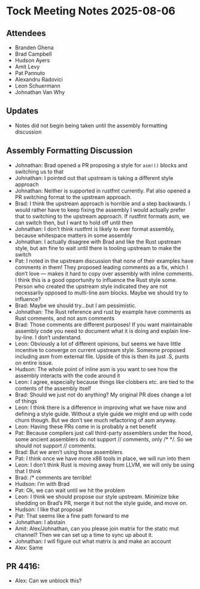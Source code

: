# Tock Meeting Notes 2025-08-06

## Attendees
 - Branden Ghena
 - Brad Campbell
 - Hudson Ayers
 - Amit Levy
 - Pat Pannuto
 - Alexandru Radovici
 - Leon Schuermann
 - Johnathan Van Why


## Updates
* Notes did not begin being taken until the assembly formatting discussion

## Assembly Formatting Discussion
* Johnathan: Brad opened a PR proposing a style for `asm!()` blocks and switching us to that
* Johnathan: I pointed out that upstream is taking a different style approach
* Johnathan: Neither is supported in rustfmt currently. Pat also opened a PR switching format to the upstream approach.
* Brad: I think the upstream approach is horrible and a step backwards. I would rather have to keep fixing the assembly I would actually prefer that to switching to the upstream approach. If rustfmt formats asm, we can switch then, but I want to hold off until then
* Johnathan: I don’t think rustfmt is likely to ever format assembly, because whitespace matters in some assembly
* Johnathan: I actually disagree with Brad and like the Rust upstream style, but am fine to wait until there is tooling upstream to make the switch
* Pat: I noted in the upstream discussion that none of their examples have comments in them! They proposed leading comments as a fix, which I don’t love — makes it hard to copy over assembly with inline comments. I think this is a good opportunity to influence the Rust style some. Person who created the upstream style indicated they are not necessarily opposed to multi-line asm blocks. Maybe we should try to influence?
* Brad: Maybe we should try...but I am pessimistic.
* Johnathan: The Rust reference and rust by example have comments as Rust comments, and not asm comments
* Brad: Those comments are different purposes! If you want maintainable assembly code you need to document what it is doing and explain line-by-line. I don’t understand.
* Leon: Obviously a lot of different opinions, but seems we have little incentive to converge on current upstream style. Someone proposed including asm from external file. Upside of this is then its just .S, punts on entire issue.
* Hudson: The whole point of inline asm is you want to see how the assembly interacts with the code around it
* Leon: I agree, especially because things like clobbers etc. are tied to the contents of the assembly itself
* Brad: Should we just not do anything? My original PR does change a lot of things
* Leon: I think there is a difference in improving what we have now and defining a style guide. Without a style guide we might end up with code churn though. But we don’t see much refactoring of asm anyway.
* Leon: Having these PRs come in is probably a net benefit
* Pat: Because compilers just call third-party assemblers under the hood, some ancient assemblers do not support // comments, only /* */. So we should not support // comments.
* Brad: But we aren’t using those assemblers
* Pat: I think once we have more x86 tools in place, we will run into them
* Leon: I don’t think Rust is moving away from LLVM, we will only be using that I think
* Brad: /* comments are terrible!
* Hudson: I’m with Brad
* Pat: Ok, we can wait until we hit the problem
* Leon: I think we should propose our style upstream. Minimize bike shedding on Brad’s PR, merge it but not the style guide, and move on.
* Hudson: I like that proposal
* Pat: That seems like a fine path forward to me
* Johnathan: I abstain
* Amit: Alex/Johnathan, can you please join matrix for the static mut channel? Then we can set up a time to sync up about it. 
* Johnathan: I will figure out what matrix is and make an account
* Alex: Same

## PR 4416:
* Alex: Can we unblock this?
